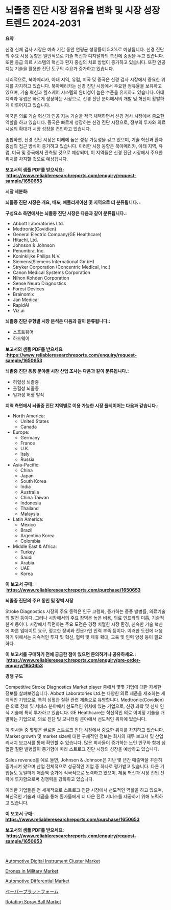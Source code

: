 <p><h1>뇌졸중 진단 시장 점유율 변화 및 시장 성장 트렌드 2024-2031</h1></p><p><strong>요약</strong></p>
<p><p>신경 신체 검사 시장은 예측 기간 동안 연평균 성장률이 5.3%로 예상됩니다. 신경 진단의 주요 시장 동향은 일반적으로 기술 혁신과 디지털화의 촉진에 중점을 두고 있습니다. 또한 응급 의료 시스템의 혁신과 환자 중심의 치료 방법이 증가하고 있습니다. 또한 인공 지능 기술을 활용한 진단 도구의 수요가 증가하고 있습니다.</p><p>지리적으로, 북아메리카, 아태 지역, 유럽, 미국 및 중국은 신경 검사 시장에서 중요한 위치를 차지하고 있습니다. 북아메리카는 신경 진단 시장에서 주요한 점유율을 보유하고 있으며, 기술 혁신과 헬스케어 시스템의 완비성이 높은 수준을 유지하고 있습니다. 아태 지역과 유럽은 빠르게 성장하는 시장으로, 신경 진단 분야에서의 개발 및 혁신이 활발하게 이루어지고 있습니다.</p><p>미국은 의료 기술 혁신과 인공 지능 기술을 적극 채택하면서 신경 검사 시장에서 중요한 역할을 하고 있습니다. 중국은 빠르게 성장하는 신경 진단 시장으로, 정부의 투자와 의료 시설의 확대가 시장 성장을 견인하고 있습니다.</p><p>종합하면, 신경 진단 시장은 미래에 높은 성장 가능성을 갖고 있으며, 기술 혁신과 환자 중심의 접근 방식이 증가하고 있습니다. 이러한 시장 동향은 북아메리카, 아태 지역, 유럽, 미국 및 중국에서 관측될 것으로 예상되며, 이 지역들은 신경 진단 시장에서 주요한 위치를 차지할 것으로 예상됩니다.</p></p>
<p><strong>보고서의 샘플 PDF를 받으세요: &nbsp;<a href="https://www.reliableresearchreports.com/enquiry/request-sample/1650653">https://www.reliableresearchreports.com/enquiry/request-sample/1650653</a></strong></p>
<p><strong>시장 세분화:</strong></p>
<p><strong> 뇌졸중 진단 시장은 개요, 배포, 애플리케이션 및 지역으로 더 분류됩니다. :</strong></p>
<p><strong>구성요소 측면에서는 뇌졸중 진단 시장은 다음과 같이 분류됩니다.:</strong></p>
<p><ul><li>Abbott Laboratories Ltd.</li><li>Medtronic(Covidien)</li><li>General Electric Company(GE Healthcare)</li><li>Hitachi, Ltd.</li><li>Johnson & Johnson</li><li>Penumbra, Inc.</li><li>Koninklijke Philips N.V.</li><li>Siemens(Siemens International GmbH)</li><li>Stryker Corporation (Concentric Medical, Inc.)</li><li>Canon Medical Systems Corporation</li><li>Nihon Kohden Corporation</li><li>Sense Neuro Diagnostics</li><li>Forest Devices</li><li>Brainomix</li><li>Jan Medical</li><li>RapidAI</li><li>Viz.ai</li></ul></p>
<p><strong> 뇌졸중 진단 유형별 시장 분석은 다음과 같이 분류됩니다.:</strong></p>
<p><ul><li>소프트웨어</li><li>하드웨어</li></ul></p>
<p><strong>보고서의 샘플 PDF를 받으세요 :<a href="https://www.reliableresearchreports.com/enquiry/request-sample/1650653">https://www.reliableresearchreports.com/enquiry/request-sample/1650653</a></strong></p>
<p><strong> 뇌졸중 진단 응용 분야별 시장 산업 조사는 다음과 같이 분류됩니다.:</strong></p>
<p><ul><li>허혈성 뇌졸중</li><li>출혈성 뇌졸중</li><li>일과성 허혈 발작</li></ul></p>
<p><strong>지역 측면에서 뇌졸중 진단 지역별로 이용 가능한 시장 플레이어는 다음과 같습니다.:</strong></p>
<p><ul>
    <li>
        North America:
        <ul>
            <li>United States</li>
            <li>Canada</li>
        </ul>
    </li>
    <li>
        Europe:
        <ul>
            <li>Germany</li>
            <li>France</li>
            <li>U.K.</li>
            <li>Italy</li>
            <li>Russia</li>
        </ul>
    </li>
    <li>
        Asia-Pacific:
        <ul>
            <li>China</li>
            <li>Japan</li>
            <li>South Korea</li>
            <li>India</li>
            <li>Australia</li>
            <li>China Taiwan</li>
            <li>Indonesia</li>
            <li>Thailand</li>
            <li>Malaysia</li>
        </ul>
    </li>
    <li>
        Latin America:
        <ul>
            <li>Mexico</li>
            <li>Brazil</li>
            <li>Argentina Korea</li>
            <li>Colombia</li>
        </ul>
    </li>
    <li>
        Middle East & Africa:
        <ul>
            <li>Turkey</li>
            <li>Saudi</li>
            <li>Arabia</li>
            <li>UAE</li>
            <li>Korea</li>
        </ul>
    </li>
    </ul></p>
<p><strong>이 보고서 구매: &nbsp;<a href="https://www.reliableresearchreports.com/purchase/1650653">https://www.reliableresearchreports.com/purchase/1650653</a></strong></p>
<p><strong>뇌졸중 진단의 주요 동인 및 장벽 시장</strong></p>
<p><p>Stroke Diagnostics 시장의 주요 동력은 인구 고령화, 증가하는 중풍 발병률, 의료기술의 발전 등이다. 그러나 시장에서의 주요 장벽은 높은 비용, 의료 인프라의 미흡, 기술적 한계 등이다. 시장에서 직면하는 주요 도전은 경쟁 치열한 시장 환경, 신속한 기술 혁신에 따른 업데이트 요구, 정교한 장비와 전문가인 인력 부족 등이다. 이러한 도전에 대응하기 위해서는 지속적인 투자 및 혁신, 협력 및 제휴 확대, 교육 및 인력 양성 등이 필요하다.</p></p>
<p><strong>이 보고서를 구매하기 전에 궁금한 점이 있으면 문의하거나 공유하세요.: &nbsp;<a href="https://www.reliableresearchreports.com/enquiry/pre-order-enquiry/1650653">https://www.reliableresearchreports.com/enquiry/pre-order-enquiry/1650653</a></strong></p>
<p><strong>경쟁 구도</strong></p>
<p><p>Competitive Stroke Diagnostics Market player 중에서 몇몇 기업에 대한 자세한 정보를 살펴보겠습니다. Abbott Laboratories Ltd.는 다양한 의료 제품을 제조하는 세계적인 기업으로, 특히 심혈관 질환 관련 제품으로 유명합니다. Medtronic(Covidien)은 의료 장비 및 서비스 분야에서 선도적인 위치에 있는 기업으로, 신경 과학 및 신체 인식 기술에 특히 투자하고 있습니다. GE Healthcare는 혁신적인 의료 이미징 기술을 개발하는 기업으로, 의료 진단 및 모니터링 분야에서 선도적인 위치에 있습니다.</p><p>이 회사들 중 몇몇은 글로벌 스트로크 진단 시장에서 중요한 위치를 차지하고 있습니다. Market growth 및 market size에 대한 구체적인 정보는 회사의 재무 보고서 및 산업 리서치 보고서를 통해 확인할 수 있습니다. 많은 회사들이 증가하는 노인 인구와 함께 심혈관 질환 발병률이 증가함에 따라 스트로크 진단 시장의 성장을 예상하고 있습니다.</p><p>Sales revenue를 예로 들면, Johnson & Johnson은 지난 몇 년간 매출액을 꾸준히 증가시켜 왔으며 산업 전체적으로 성공적인 기업 중 하나로 평가받고 있습니다. 다른 기업들도 동일하게 매출액 증가에 적극적으로 노력하고 있으며, 제품 혁신과 시장 진입 전략에 투자함으로써 경쟁력을 강화하고 있습니다.</p><p>이러한 기업들은 전 세계적으로 스트로크 진단 시장에서 선도적인 역할을 하고 있으며, 혁신적인 기술과 제품을 통해 환자들에게 더 나은 진료 서비스를 제공하기 위해 노력하고 있습니다.</p></p>
<p><strong>이 보고서 구매: &nbsp; <a href="https://www.reliableresearchreports.com/purchase/1650653">https://www.reliableresearchreports.com/purchase/1650653</a></strong></p>
<p><strong>보고서의 샘플 PDF를 받으세요: &nbsp;<a href="https://www.reliableresearchreports.com/enquiry/request-sample/1650653">https://www.reliableresearchreports.com/enquiry/request-sample/1650653</a></strong><strong></strong></p>
<p>&nbsp;</p>
<p><p><a href="https://issuu.com/reportprime-2/docs/automotive-digital-instrument-cluster-market-size-">Automotive Digital Instrument Cluster Market</a></p><p><a href="https://github.com/wwwkeltoum/Market-Research-Report-List-2/blob/main/drones-in-military-market.md">Drones in Military Market</a></p><p><a href="https://issuu.com/reportprime-2/docs/automotive-differential-market-size-2030.pptx">Automotive Differential Market</a></p><p><a href="https://github.com/vhemk0794148/Market-Research-Report-List-1/blob/main/949368211114.md">ペーパープラットフォーム</a></p><p><a href="https://view.publitas.com/reportprime-1/global-rotating-spray-ball-market-by-types-applications-and-major-players-with-regional-growth-rate-analysis-and-development-situation-from-2024-to-2031/">Rotating Spray Ball Market</a></p></p>